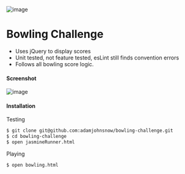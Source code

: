 ![image](https://travis-ci.org/adamjohnsnow/bowling-challenge.svg?branch=master)

Bowling Challenge
=================

* Uses jQuery to display scores
* Unit tested, not feature tested, esLint still finds convention errors
* Follows all bowling score logic.

#### Screenshot
![image](https://cloud.githubusercontent.com/assets/24992029/26284231/73f1dc0e-3e2e-11e7-978a-1c1b310cf127.png)

#### Installation

Testing
```sh
$ git clone git@github.com:adamjohnsnow/bowling-challenge.git
$ cd bowling-challenge
$ open jasmineRunner.html
```

Playing
```sh
$ open bowling.html
```
